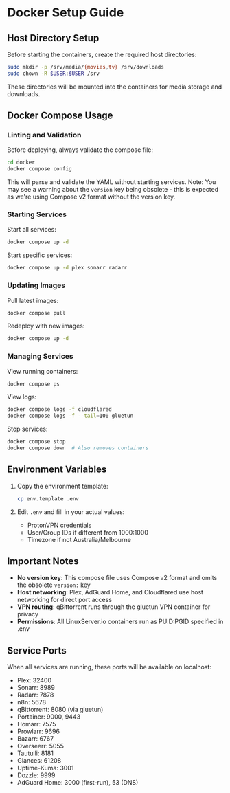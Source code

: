 # Docker Setup Guide

## Host Directory Setup

Before starting the containers, create the required host directories:

```bash
sudo mkdir -p /srv/media/{movies,tv} /srv/downloads
sudo chown -R $USER:$USER /srv
```

These directories will be mounted into the containers for media storage and downloads.

## Docker Compose Usage

### Linting and Validation

Before deploying, always validate the compose file:

```bash
cd docker
docker compose config
```

This will parse and validate the YAML without starting services. Note: You may see a warning about the `version` key being obsolete - this is expected as we're using Compose v2 format without the version key.

### Starting Services

Start all services:
```bash
docker compose up -d
```

Start specific services:
```bash
docker compose up -d plex sonarr radarr
```

### Updating Images

Pull latest images:
```bash
docker compose pull
```

Redeploy with new images:
```bash
docker compose up -d
```

### Managing Services

View running containers:
```bash
docker compose ps
```

View logs:
```bash
docker compose logs -f cloudflared
docker compose logs -f --tail=100 gluetun
```

Stop services:
```bash
docker compose stop
docker compose down  # Also removes containers
```

## Environment Variables

1. Copy the environment template:
   ```bash
   cp env.template .env
   ```

2. Edit `.env` and fill in your actual values:
   - ProtonVPN credentials
   - User/Group IDs if different from 1000:1000
   - Timezone if not Australia/Melbourne

## Important Notes

- **No version key**: This compose file uses Compose v2 format and omits the obsolete `version:` key
- **Host networking**: Plex, AdGuard Home, and Cloudflared use host networking for direct port access
- **VPN routing**: qBittorrent runs through the gluetun VPN container for privacy
- **Permissions**: All LinuxServer.io containers run as PUID:PGID specified in .env

## Service Ports

When all services are running, these ports will be available on localhost:

- Plex: 32400
- Sonarr: 8989
- Radarr: 7878
- n8n: 5678
- qBittorrent: 8080 (via gluetun)
- Portainer: 9000, 9443
- Homarr: 7575
- Prowlarr: 9696
- Bazarr: 6767
- Overseerr: 5055
- Tautulli: 8181
- Glances: 61208
- Uptime-Kuma: 3001
- Dozzle: 9999
- AdGuard Home: 3000 (first-run), 53 (DNS)
